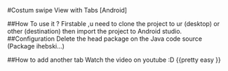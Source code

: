 #Costum swipe View with Tabs [Android]

##How To use it ?
Firstable ,u need to clone the project to ur (desktop) or other (destination) then import the project to Android studio.
##Configuration
Delete the head package on the Java code source (Package ihebski...)

##How to add another tab
Watch the video on youtube :D {{pretty easy }}
